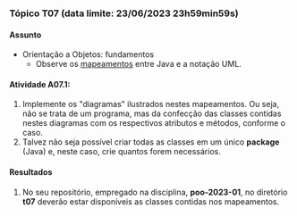 ### Tópico T07 (data limite: **23/06/2023 23h59min59s**)

#### Assunto

- Orientação a Objetos: fundamentos
  - Observe os [mapeamentos](./java-uml.md) entre Java e a notação UML.

#### Atividade A07.1:

1. Implemente os "diagramas" ilustrados nestes mapeamentos. Ou seja, não se trata de um programa, mas da confecção das classes contidas nestes diagramas com os respectivos atributos e métodos, conforme o caso. 
2. Talvez não seja possível criar todas as classes em um único **package** (Java) e, neste caso, crie quantos forem necessários.

#### Resultados

1. No seu repositório, empregado na disciplina, **poo-2023-01**, no diretório **t07** deverão estar disponíveis as classes contidas nos mapeamentos.
